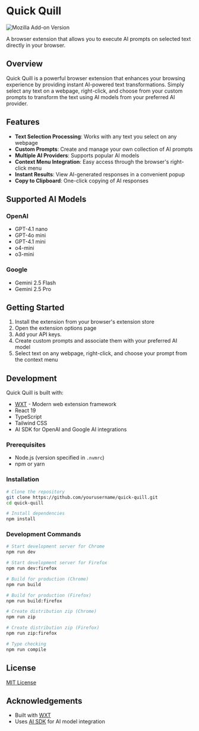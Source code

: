 # Quick Quill

![Mozilla Add-on Version](https://img.shields.io/amo/v/quick-quill?style=for-the-badge&logo=firefox)

A browser extension that allows you to execute AI prompts on selected text directly in your browser.

## Overview

Quick Quill is a powerful browser extension that enhances your browsing experience by providing instant AI-powered text transformations. Simply select any text on a webpage, right-click, and choose from your custom prompts to transform the text using AI models from your preferred AI provider.

## Features

- **Text Selection Processing**: Works with any text you select on any webpage
- **Custom Prompts**: Create and manage your own collection of AI prompts
- **Multiple AI Providers**: Supports popular AI models
- **Context Menu Integration**: Easy access through the browser's right-click menu
- **Instant Results**: View AI-generated responses in a convenient popup
- **Copy to Clipboard**: One-click copying of AI responses

## Supported AI Models

### OpenAI
- GPT-4.1 nano
- GPT-4o mini
- GPT-4.1 mini
- o4-mini
- o3-mini

### Google
- Gemini 2.5 Flash
- Gemini 2.5 Pro

## Getting Started

1. Install the extension from your browser's extension store
2. Open the extension options page
3. Add your API keys.
4. Create custom prompts and associate them with your preferred AI model
5. Select text on any webpage, right-click, and choose your prompt from the context menu

## Development

Quick Quill is built with:
- [WXT](https://wxt.dev/) - Modern web extension framework
- React 19
- TypeScript
- Tailwind CSS
- AI SDK for OpenAI and Google AI integrations

### Prerequisites

- Node.js (version specified in `.nvmrc`)
- npm or yarn

### Installation

```bash
# Clone the repository
git clone https://github.com/yourusername/quick-quill.git
cd quick-quill

# Install dependencies
npm install
```

### Development Commands

```bash
# Start development server for Chrome
npm run dev

# Start development server for Firefox
npm run dev:firefox

# Build for production (Chrome)
npm run build

# Build for production (Firefox)
npm run build:firefox

# Create distribution zip (Chrome)
npm run zip

# Create distribution zip (Firefox)
npm run zip:firefox

# Type checking
npm run compile
```

## License

[MIT License](LICENSE)

## Acknowledgements

- Built with [WXT](https://wxt.dev/)
- Uses [AI SDK](https://sdk.vercel.ai/docs) for AI model integration
